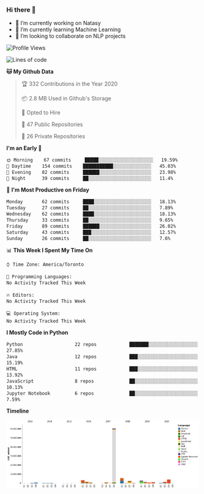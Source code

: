 ### Hi there 👋

<!--
**disooqi/disooqi** is a ✨ _special_ ✨ repository because its `README.md` (this file) appears on your GitHub profile.
-->
- 🔭 I’m currently working on Natasy
- 🌱 I’m currently learning Machine Learning
- 👯 I’m looking to collaborate on NLP projects
<!--
- 🤔 I’m looking for help with ...
- 💬 Ask me about ...
- 📫 How to reach me: http://mohamed.eldesouki.ca
- 😄 Pronouns: ...
- ⚡ Fun fact: ...
-->

<!--START_SECTION:waka-->
![Profile Views](http://img.shields.io/badge/Profile%20Views-0-blue)

![Lines of code](https://img.shields.io/badge/From%20Hello%20World%20I%27ve%20Written-9.0%20million%20lines%20of%20code-blue)

**🐱 My Github Data** 

> 🏆 332 Contributions in the Year 2020
 > 
> 📦 2.8 MB Used in Github's Storage 
 > 
> 💼 Opted to Hire
 > 
> 📜 47 Public Repositories
 > 
> 🔑 26 Private Repositories 

**I'm an Early 🐤** 

```text
🌞 Morning    67 commits     █████░░░░░░░░░░░░░░░░░░░░   19.59% 
🌆 Daytime    154 commits    ███████████░░░░░░░░░░░░░░   45.03% 
🌃 Evening    82 commits     ██████░░░░░░░░░░░░░░░░░░░   23.98% 
🌙 Night      39 commits     ██░░░░░░░░░░░░░░░░░░░░░░░   11.4%

```
📅 **I'm Most Productive on Friday** 

```text
Monday       62 commits     ████░░░░░░░░░░░░░░░░░░░░░   18.13% 
Tuesday      27 commits     ██░░░░░░░░░░░░░░░░░░░░░░░   7.89% 
Wednesday    62 commits     ████░░░░░░░░░░░░░░░░░░░░░   18.13% 
Thursday     33 commits     ██░░░░░░░░░░░░░░░░░░░░░░░   9.65% 
Friday       89 commits     ██████░░░░░░░░░░░░░░░░░░░   26.02% 
Saturday     43 commits     ███░░░░░░░░░░░░░░░░░░░░░░   12.57% 
Sunday       26 commits     ██░░░░░░░░░░░░░░░░░░░░░░░   7.6%

```


📊 **This Week I Spent My Time On** 

```text
⌚︎ Time Zone: America/Toronto

💬 Programming Languages: 
No Activity Tracked This Week

🔥 Editors: 
No Activity Tracked This Week

💻 Operating System: 
No Activity Tracked This Week

```

**I Mostly Code in Python** 

```text
Python                   22 repos            ███████░░░░░░░░░░░░░░░░░░   27.85% 
Java                     12 repos            ███░░░░░░░░░░░░░░░░░░░░░░   15.19% 
HTML                     11 repos            ███░░░░░░░░░░░░░░░░░░░░░░   13.92% 
JavaScript               8 repos             ██░░░░░░░░░░░░░░░░░░░░░░░   10.13% 
Jupyter Notebook         6 repos             ██░░░░░░░░░░░░░░░░░░░░░░░   7.59%

```


**Timeline**

![Chart not found](https://raw.githubusercontent.com/disooqi/disooqi/master/charts/bar_graph.png) 


<!--END_SECTION:waka-->

